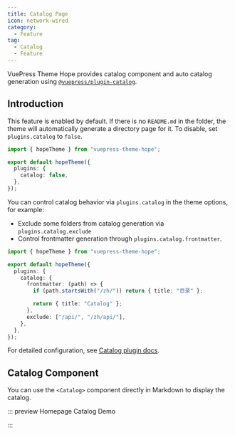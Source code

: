 ```yaml
---
title: Catalog Page
icon: network-wired
category:
  - Feature
tag:
  - Catalog
  - Feature
---
```


VuePress Theme Hope provides catalog component and auto catalog generation using [`@vuepress/plugin-catalog`][catalog].

<!-- more -->

## Introduction

This feature is enabled by default. If there is no `README.md` in the folder, the theme will automatically generate a directory page for it. To disable, set `plugins.catalog` to `false`.

```ts twoslash {5} title=".vuepress/theme.ts"
import { hopeTheme } from "vuepress-theme-hope";

export default hopeTheme({
  plugins: {
    catalog: false,
  },
});
```

You can control catalog behavior via `plugins.catalog` in the theme options, for example:

- Exclude some folders from catalog generation via `plugins.catalog.exclude`
- Control frontmatter generation through `plugins.catalog.frontmatter`.

```ts twoslash {5-12} title=".vuepress/theme.ts"
import { hopeTheme } from "vuepress-theme-hope";

export default hopeTheme({
  plugins: {
    catalog: {
      frontmatter: (path) => {
        if (path.startsWith("/zh/")) return { title: "目录" };

        return { title: "Catalog" };
      },
      exclude: ["/api/", "/zh/api/"],
    },
  },
});
```

For detailed configuration, see [Catalog plugin docs][catalog-config].

## Catalog Component

You can use the `<Catalog>` component directly in Markdown to display the catalog.

::: preview Homepage Catalog Demo

<!-- Used to limit height -->
<div class="catalog-display-container">
  <Catalog base='/' />
</div>

:::

[catalog]: https://ecosystem.vuejs.press/plugins/features/catalog.html
[catalog-config]: https://ecosystem.vuejs.press/plugins/features/catalog.html#options
